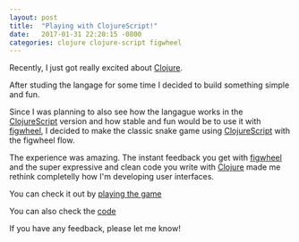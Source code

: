 ```yaml
---
layout: post
title:  "Playing with ClojureScript!"
date:   2017-01-31 22:20:15 -0800
categories: clojure clojure-script figwheel
---
```

Recently, I just got really excited about [Clojure][clojure-website].

After studing the langage for some time I decided to build something simple and fun.

Since I was planning to also see how the langague works in the [ClojureScript][cljs-website] version and how stable and fun would be to use it with [figwheel][figwheel-website], I decided to make the classic snake game using [ClojureScript][cljs-website] with the figwheel flow.

The experience was amazing. The instant feedback you get with [figwheel][figwheel-website] and the super expressive and clean code you write with [Clojure][clojure-website] made me rethink completelly how I'm developing user interfaces.

You can check it out by [playing the game][clojure-snake-game]

You can also check the [code][clojure-snake-code]

If you have any feedback, please let me know!

[clojure-website]: https://clojure.org/
[cljs-website]: https://clojurescript.org/
[figwheel-website]: https://github.com/bhauman/lein-figwheel
[clojure-snake-game]: https://lrgalego.github.io/clojure-snake/
[clojure-snake-code]: https://github.com/lrgalego/clojure-snake/
